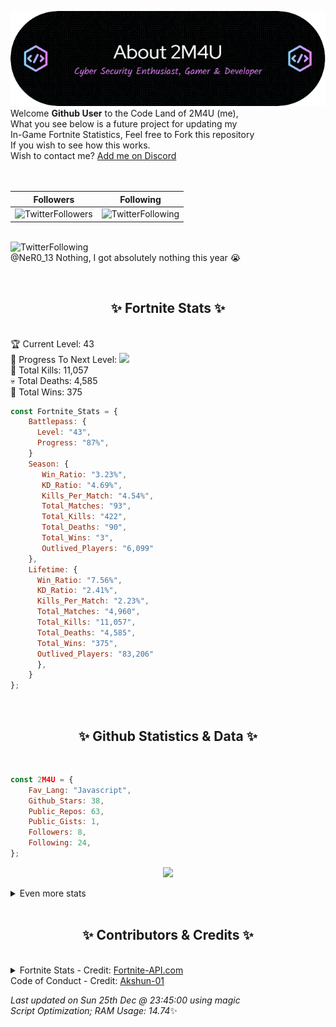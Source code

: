 
  ![Header](./src/github-banner.png)
  <br>
  Welcome **Github User** to the Code Land of 2M4U (me),<br>
  What you see below is a future project for updating my<br>
  In-Game Fortnite Statistics, Feel free to Fork this repository<br>
  If you wish to see how this works.
  <br>
  Wish to contact me? [Add me on Discord](https://tinyurl.com/addmeondiscord)
  <br><br>
  <br>
  
  | Followers  | Following |
  | ---------- |:---------:|
  | ![TwitterFollowers](https://img.shields.io/badge/Twitter%20Followers-86-blue)  | ![TwitterFollowing](https://img.shields.io/badge/Twitter%20Following-288-blue)  |


  <br>![TwitterFollowing](https://img.shields.io/badge/Latest%20Tweet--blue)<br>
  @NeR0_13 Nothing, I got absolutely nothing this year 😭
   
  <br><h2 align="center"> ✨ Fortnite Stats ✨</h2><br>
  🏆 Current Level: 43<br>
  🎉 Progress To Next Level: ![](https://geps.dev/progress/87)<br>
  🎯 Total Kills: 11,057<br>
  💀 Total Deaths: 4,585<br>
  👑 Total Wins: 375<br>

```js
const Fortnite_Stats = {
    Battlepass: {
      Level: "43",
      Progress: "87%",    
    }
    Season: { 
       Win_Ratio: "3.23%",
       KD_Ratio: "4.69%",
       Kills_Per_Match: "4.54%",
       Total_Matches: "93",
       Total_Kills: "422",
       Total_Deaths: "90",
       Total_Wins: "3",
       Outlived_Players: "6,099"
    },
    Lifetime: {
      Win_Ratio: "7.56%",
      KD_Ratio: "2.41%",
      Kills_Per_Match: "2.23%",
      Total_Matches: "4,960",
      Total_Kills: "11,057",
      Total_Deaths: "4,585",
      Total_Wins: "375",
      Outlived_Players: "83,206"
      },
    }
}; 
```


<br><h2 align="center"> ✨ Github Statistics & Data ✨</h2><br>

```js
const 2M4U = {
    Fav_Lang: "Javascript",
    Github_Stars: 38,
    Public_Repos: 63,
    Public_Gists: 1,
    Followers: 8,
    Following: 24,
}; 
```

<p align="center">
<img src="https://github-readme-streak-stats.herokuapp.com/?user=2M4U&theme=tokyonight">
</p>
<details>
  <summary>
      Even more stats
  </summary>
  <p align="center">
    <img src="https://github-profile-trophy.vercel.app/?username=2M4U&theme=dracula">
    <img src="https://github-readme-stats.vercel.app/api?username=2M4U&theme=tokyonight&count_private=true&show_icons=true&include_all_commits=true">
  </p>
</details>
<br><h2 align="center"> ✨ Contributors & Credits ✨</h2><br>
<details>
  <summary>
      Fortnite Stats - Credit: <a href="https://fortnite-api.com/?utm_source=github.com/2M4U/2M4U">Fortnite-API.com</a><br>
      Code of Conduct - Credit: <a href="https://github.com/Akshun-01">Akshun-01</a>
  </summary>
</details>

<!-- Last updated on Sun Dec 25 2022 23:45:00 GMT+0000 (Coordinated Universal Time) ;-;-->
<i>Last updated on  Sun 25th Dec @ 23:45:00 using magic<br>
Script Optimization; RAM Usage: 14.74</i>✨